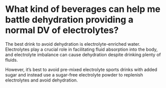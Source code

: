 # What kind of beverages can help me battle dehydration providing a normal DV of electrolytes?

The best drink to avoid dehydration is electrolyte-enriched water. Electrolytes play a crucial role in facilitating fluid absorption into the body, and electrolyte imbalance can cause dehydration despite drinking plenty of fluids. 

However, it’s best to avoid pre-mixed electrolyte sports drinks with added sugar and instead use a sugar-free electrolyte powder to replenish electrolytes and avoid dehydration.